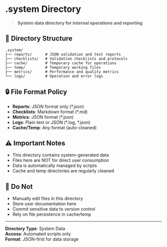 # .system Directory

> **System data directory for internal operations and reporting**

## 📁 Directory Structure

```
.system/
├── reports/      # JSON validation and test reports
├── checklists/   # Validation checklists and protocols
├── cache/        # Temporary cache for operations
├── temp/         # Temporary working files
├── metrics/      # Performance and quality metrics
└── logs/         # Operation and error logs
```

## 🔒 File Format Policy

- **Reports**: JSON format only (*.json)
- **Checklists**: Markdown format (*.md)
- **Metrics**: JSON format (*.json)
- **Logs**: Plain text or JSON (*.log, *.json)
- **Cache/Temp**: Any format (auto-cleaned)

## ⚠️ Important Notes

- This directory contains system-generated data
- Files here are NOT for direct user consumption
- Data is automatically managed by scripts
- Cache and temp directories are regularly cleaned

## 🚫 Do Not

- Manually edit files in this directory
- Store user documentation here
- Commit sensitive data to version control
- Rely on file persistence in cache/temp

---

**Directory Type**: System Data  
**Access**: Automated scripts only  
**Format**: JSON-first for data storage